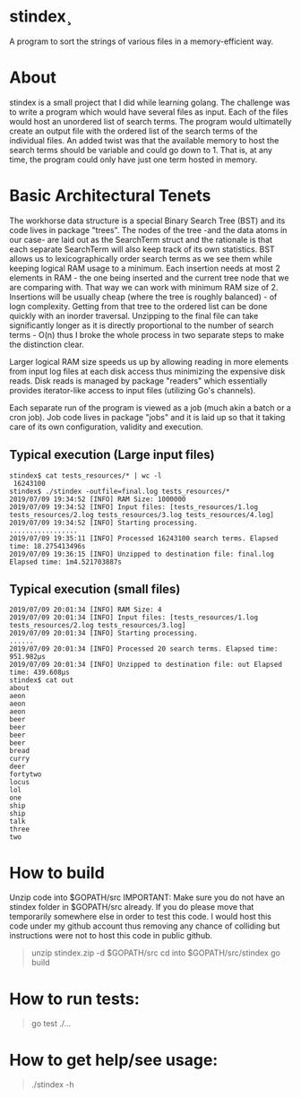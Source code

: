 # stindex¸
A program to sort the strings of various files in a memory-efficient way.

# About
stindex is a small project that I did while learning golang. The challenge was to write a program which would have several files as input. Each of the files would host an unordered list of search terms. The program would ultimatelly create an output file with the ordered list of the search terms of the individual files. An added twist was that the available memory to host the search terms should be variable and could go down to 1. That is, at any time, the program could only have just one term hosted in memory.

# Basic Architectural Tenets
The workhorse data structure is a special Binary Search Tree (BST) and its code lives in package "trees".
The nodes of the tree -and the data atoms in our case- are laid out as the SearchTerm struct
and the rationale is that each separate SearchTerm will also keep track of its own statistics.
BST allows us to lexicographically order search terms as we see them while keeping logical RAM
usage to a minimum. Each insertion needs at most 2 elements in RAM - the one being inserted and the
current tree node that we are comparing with. That way we can work with minimum RAM size of 2. 
Insertions will be usually cheap (where the tree is roughly balanced) - of logn complexity. 
Getting from that tree to the ordered list can be done quickly with an inorder traversal.
Unzipping to the final file can take significantly longer as it is directly proportional to the
number of search terms - O(n) thus I broke the whole process in two separate steps to make the
distinction clear.

Larger logical RAM size speeds us up by allowing reading in more elements from input log files at each
disk access thus minimizing the expensive disk reads. Disk reads is managed by package "readers"
which essentially provides iterator-like access to input files (utilizing Go's channels).

Each separate run of the program is viewed as a job (much akin a batch or a cron job). Job code
lives in package "jobs" and it is laid up so that it taking care of its own configuration, validity
and execution.


## Typical execution (Large input files)
```
stindex$ cat tests_resources/* | wc -l
 16243100
stindex$ ./stindex -outfile=final.log tests_resources/*
2019/07/09 19:34:52 [INFO] RAM Size: 1000000
2019/07/09 19:34:52 [INFO] Input files: [tests_resources/1.log tests_resources/2.log tests_resources/3.log tests_resources/4.log]
2019/07/09 19:34:52 [INFO] Starting processing.
.................
2019/07/09 19:35:11 [INFO] Processed 16243100 search terms. Elapsed time: 18.275413496s
2019/07/09 19:36:15 [INFO] Unzipped to destination file: final.log Elapsed time: 1m4.521703887s
```

## Typical execution (small files)
```
2019/07/09 20:01:34 [INFO] RAM Size: 4
2019/07/09 20:01:34 [INFO] Input files: [tests_resources/1.log tests_resources/2.log tests_resources/3.log]
2019/07/09 20:01:34 [INFO] Starting processing.
......
2019/07/09 20:01:34 [INFO] Processed 20 search terms. Elapsed time: 951.982µs
2019/07/09 20:01:34 [INFO] Unzipped to destination file: out Elapsed time: 439.608µs
stindex$ cat out 
about
aeon
aeon
aeon
beer
beer
beer
beer
bread
curry
deer
fortytwo
locus
lol
one
ship
ship
talk
three
two
```

# How to build
Unzip code into $GOPATH/src
IMPORTANT: Make sure you do not have an stindex folder in $GOPATH/src already.
If you do please move that temporarily somewhere else in order to test this code.
I would host this code under my github account thus removing any chance of colliding
but instructions were not to host this code in public github.
> unzip stindex.zip -d $GOPATH/src
> cd into $GOPATH/src/stindex
> go build

# How to run tests:
> go test ./...

# How to get help/see usage:
> ./stindex -h
